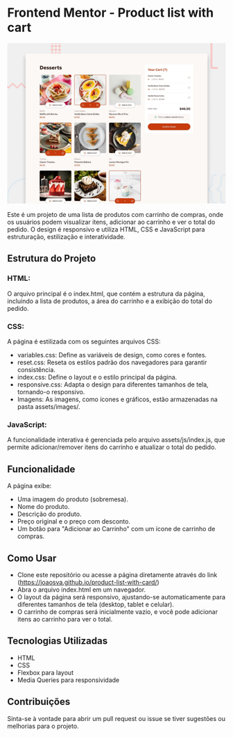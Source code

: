 # Frontend Mentor - Product list with cart

![Design preview for the Product list with cart coding challenge](./preview.jpg)

Este é um projeto de uma lista de produtos com carrinho de compras, onde os usuários podem visualizar itens, adicionar ao carrinho e ver o total do pedido. O design é responsivo e utiliza HTML, CSS e JavaScript para estruturação, estilização e interatividade.

## Estrutura do Projeto

### HTML: 
O arquivo principal é o index.html, que contém a estrutura da página, incluindo a lista de produtos, a área do carrinho e a exibição do total do pedido.

### CSS:
A página é estilizada com os seguintes arquivos CSS:

- variables.css: Define as variáveis de design, como cores e fontes.
- reset.css: Reseta os estilos padrão dos navegadores para garantir consistência.
- index.css: Define o layout e o estilo principal da página.
- responsive.css: Adapta o design para diferentes tamanhos de tela, tornando-o responsivo.
- Imagens: As imagens, como ícones e gráficos, estão armazenadas na pasta assets/images/.

### JavaScript:
A funcionalidade interativa é gerenciada pelo arquivo assets/js/index.js, que permite adicionar/remover itens do carrinho e atualizar o total do pedido.

## Funcionalidade
A página exibe:

- Uma imagem do produto (sobremesa).
- Nome do produto.
- Descrição do produto.
- Preço original e o preço com desconto.
- Um botão para "Adicionar ao Carrinho" com um ícone de carrinho de compras.

## Como Usar

- Clone este repositório ou acesse a página diretamente através do link (https://joaosva.github.io/product-list-with-card/)
- Abra o arquivo index.html em um navegador.
- O layout da página será responsivo, ajustando-se automaticamente para diferentes tamanhos de tela (desktop, tablet e celular).
- O carrinho de compras será inicialmente vazio, e você pode adicionar itens ao carrinho para ver o total.

## Tecnologias Utilizadas
- HTML
- CSS
- Flexbox para layout
- Media Queries para responsividade

## Contribuições
Sinta-se à vontade para abrir um pull request ou issue se tiver sugestões ou melhorias para o projeto.